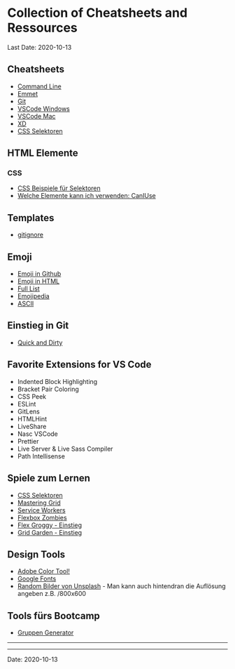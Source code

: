 # Collection of Cheatsheets and Ressources

Last Date: 2020-10-13

## Cheatsheets

-   [Command Line](/Command_Line_cheatsheets.png)
-   [Emmet](/Emmet_cheatsheets.pdf)
-   [Git](/Git_cheatsheets.pdf)
-   [VSCode Windows](/VSCode--keyboard-shortcuts-windows.pdf)
-   [VSCode Mac](/VSCode--keyboard-shortcuts-macos.pdf)
-   [XD](/XD_cheatsheet.pdf)
-   [CSS Selektoren](https://stuffandnonsense.co.uk/archives/images/css-specificity-wars.png)

## HTML Elemente

### CSS

-   [CSS Beispiele für Selektoren](https://www.quackit.com/css/examples/)
-   [Welche Elemente kann ich verwenden: CanIUse](https://caniuse.com/)

## Templates

-   [gitignore](/gitignore_Template.txt)

## Emoji

-   [Emoji in Github](https://gist.github.com/rxaviers/7360908)
-   [Emoji in HTML](https://www.w3schools.com/charsets/ref_emoji_smileys.asp)
-   [Full List](https://unicode.org/emoji/charts/full-emoji-list.html)
-   [Emojipedia](https://emojipedia.org/)
-   [ASCII](https://www.freeformatter.com/html-entities.html)

## Einstieg in Git

-   [Quick and Dirty](https://rogerdudler.github.io/git-guide/index.de.html)

## Favorite Extensions for VS Code

-   Indented Block Highlighting
-   Bracket Pair Coloring
-   CSS Peek
-   ESLint
-   GitLens
-   HTMLHint
-   LiveShare
-   Nasc VSCode
-   Prettier
-   Live Server & Live Sass Compiler
-   Path Intellisense

## Spiele zum Lernen

-   [CSS Selektoren](https://flukeout.github.io/)
-   [Mastering Grid](https://gridcritters.com/)
-   [Service Workers](https://serviceworkies.com/)
-   [Flexbox Zombies](https://geddski.teachable.com/p/flexbox-zombies)
-   [Flex Groggy - Einstieg](https://flexboxfroggy.com/)
-   [Grid Garden - Einstieg](https://cssgridgarden.com/)

## Design Tools

-   [Adobe Color Tool!](https://color.adobe.com)
-   [Google Fonts](https://fonts.google.com)
-   [Random Bilder von Unsplash](https://source.unsplash.com/random) - Man kann auch hintendran die Auflösung angeben z.B. /800x600

## Tools fürs Bootcamp

-   [Gruppen Generator](https://www.online-stopwatch.com/random-group-generators/)

---

---

Date: 2020-10-13
